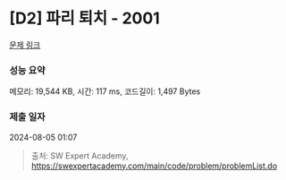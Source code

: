 # [D2] 파리 퇴치 - 2001 

[문제 링크](https://swexpertacademy.com/main/code/problem/problemDetail.do?contestProbId=AV5PzOCKAigDFAUq) 

### 성능 요약

메모리: 19,544 KB, 시간: 117 ms, 코드길이: 1,497 Bytes

### 제출 일자

2024-08-05 01:07



> 출처: SW Expert Academy, https://swexpertacademy.com/main/code/problem/problemList.do